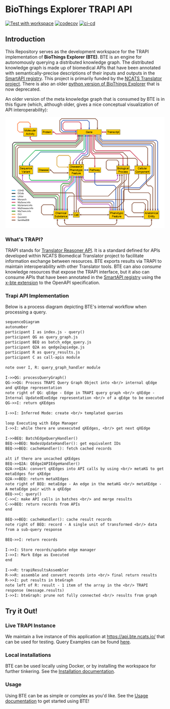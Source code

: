 # BioThings Explorer TRAPI API

[![Test with workspace](https://github.com/biothings/biothings_explorer/actions/workflows/test_ws_codecov.yml/badge.svg)](https://github.com/biothings/biothings_explorer/actions/workflows/test_ws_codecov.yml)
[![codecov](https://codecov.io/gh/biothings/biothings_explorer/branch/main/graph/badge.svg?token=I4A29PQQJK)](https://codecov.io/gh/biothings/biothings_explorer)
[![ci-cd](https://github.com/biothings/biothings_explorer/actions/workflows/deploy.yml/badge.svg)](https://github.com/biothings/biothings_explorer/actions/workflows/deploy.yml)

## Introduction

This Repository serves as the development workspace for the TRAPI implementation of **BioThings Explorer (BTE)**. BTE is an engine for autonomously querying a distributed knowledge graph. The distributed knowledge graph is made up of biomedical APIs that have been annotated with semantically-precise descriptions of their inputs and outputs in the [SmartAPI registry](https://smart-api.info/). This project is primarily funded by the [NCATS Translator project](https://ncats.nih.gov/translator). There is also an older [python version of BioThings Explorer](https://github.com/biothings/biothings_explorer) that is now deprecated.

An older version of the meta knowledge graph that is consumed by BTE is in this figure (which, although older, gives a nice conceptual visualization of API interoperability):

![BTE Meta-KG](diagrams/smartapi_metagraph.png "BioThings Explorer metagraph")

### What's TRAPI?

TRAPI stands for [Translator Reasoner API](https://github.com/NCATSTranslator/ReasonerAPI). It is a standard defined for APIs developed within NCATS Biomedical Translator project to facilitate information exchange between resources. BTE exports results via TRAPI to maintain interoperability with other Translator tools. BTE can also _consume_ knowledge resources that expose the TRAPI interface, but it also can consume APIs that have been annotated in the [SmartAPI registry](https://smart-api.info/) using the [x-bte extension](https://x-bte-extension.readthedocs.io/en/latest/index.html) to the OpenAPI specification.

### Trapi API Implementation

Below is a process diagram depicting BTE's internal workflow when processing a query.

```mermaid
sequenceDiagram
autonumber
participant I as index.js - query()
participant QG as query_graph.js
participant BEQ as batch_edge_query.js
participant Q2A as qedge2apiedge.js
participant R as query_results.js
participant C as call-apis module

note over I, R: query_graph_handler module

I->>QG: processQueryGraph()
QG->>QG: Process TRAPI Query Graph Object into <br/> internal qEdge and qXEdge representation
note right of QG: qEdge - Edge in TRAPI query graph <br/> qXEdge - Internal UpdatedExeEdge representation <br/> of a qEdge to be executed
QG->>I: return qXEdges

I->>I: Inferred Mode: create <br/> templated queries

loop Executing with Edge Manager
I->>I: while there are unexecuted qXEdges, <br/> get next qXEdge

I->>BEQ: BatchEdgeQueryHandler()
BEQ->>BEQ: NodesUpdateHandler(): get equivalent IDs
BEQ->>BEQ: cacheHandler(): fetch cached records

alt if there are uncached qXEdges
BEQ->>Q2A: QEdge2APIEdgeHandler()
Q2A->>Q2A: convert qXEdges into API calls by using <br/> metaKG to get metaEdges for qXEdge
Q2A->>BEQ: return metaXEdges
note right of BEQ: metaEdge - An edge in the metaKG <br/> metaXEdge - A metaEdge pair with a qXEdge
BEQ->>C: query()
C->>C: make API calls in batches <br/> and merge results
C->>BEQ: return records from APIs
end

BEQ->>BEQ: cacheHandler(): cache result records
note right of BEQ: record - A single unit of transformed <br/> data from a sub-query response

BEQ->>I: return records

I->>I: Store records/update edge manager
I->>I: Mark Edge as Executed
end

I->>R: trapiResultsAssembler
R->>R: assemble and convert records into <br/> final return results
R->>I: put results in bteGraph
note left of R: result - 1 item of the array in the <br/> TRAPI response (message.results)
I->>I: bteGraph: prune not fully connected <br/> results from graph
```

## Try it Out!

### Live TRAPI Instance

We maintain a live instance of this application at https://api.bte.ncats.io/ that can be used for testing. Query Examples can be found [here](/examples).

### Local installations

BTE can be used locally using Docker, or by installing the workspace for further tinkering. See the [Installation documentation](./docs/INSTALLATION.md).

### Usage

Using BTE can be as simple or complex as you'd like. See the [Usage documentation](./docs/USAGE.md) to get started using BTE!
